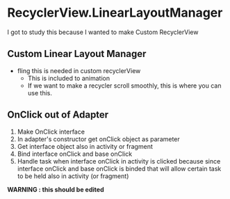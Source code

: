 # RecyclerView.LinearLayoutManager

I got to study this because I wanted to make Custom RecyclerView

## Custom Linear Layout Manager

+ fling this is needed in custom recyclerView 
  - This is included to animation 
  - If we want to make a recycler scroll smoothly, this is where you can use this.


## OnClick out of Adapter

1. Make OnClick interface
2. In adapter's constructor get onClick object as parameter
3. Get interface object also in activity or fragment
4. Bind interface onClick and base onClick 
5. Handle task when interface onClick in activity is clicked because since interface onClick and base onClick is binded that will allow certain task to be held also in activity (or fragment)

**WARNING : this should be edited**



